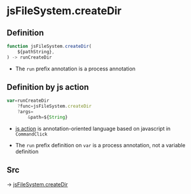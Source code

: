 # jsFileSystem.createDir

## Definition

```js.js
function jsFileSystem.createDir(
	${pathString},
) -> runCreateDir
```

- The `run` prefix annotation is a process annotation
## Definition by js action

```js.js
var=runCreateDir
	?func=jsFileSystem.createDir
	?args=
		&path=${String}
```

- [js action](#) is annotation-oriented language based on javascript in `CommandClick`

- The `run` prefix definition on `var` is a process annotation, not a variable definition

## Src

-> [jsFileSystem.createDir](https://github.com/puutaro/CommandClick/blob/master/app/src/main/java/com/puutaro/commandclick/fragment_lib/terminal_fragment/js_interface/file/JsFileSystem.kt#L248)



